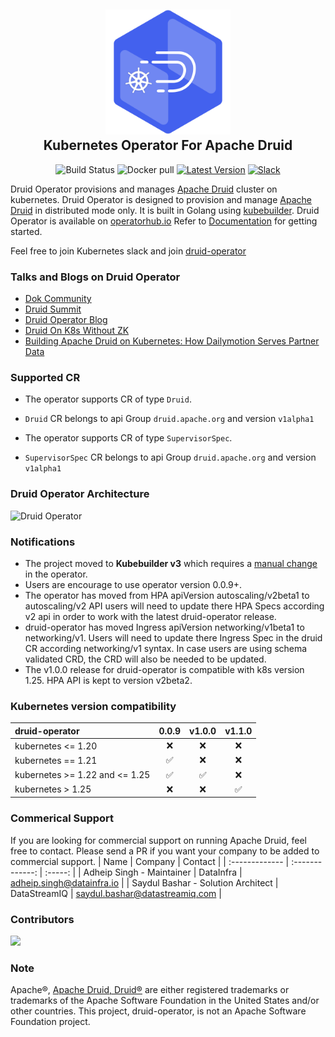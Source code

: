 <h2 align="center">
  <picture>
    <img alt="DataInfra Logo" src="https://raw.githubusercontent.com/datainfrahq/.github/main/images/druid-operator.png"width="200" height="200">
  </picture>
  <br>
  Kubernetes Operator For Apache Druid
</h2>

<div align="center">

![Build Status](https://github.com/datainfrahq/druid-operator/actions/workflows/docker-image.yml/badge.svg) ![Docker pull](https://img.shields.io/docker/pulls/datainfrahq/druid-operator.svg) [![Latest Version](https://img.shields.io/github/tag/datainfrahq/druid-operator)](https://github.com/datainfrahq/druid-operator/releases) [![Slack](https://img.shields.io/badge/slack-brightgreen.svg?logo=slack&label=Community&style=flat&color=%2373DC8C&)](https://kubernetes.slack.com/archives/C04F4M6HT2L)

</div>

Druid Operator provisions and manages [Apache Druid](https://druid.apache.org/) cluster on kubernetes.
Druid Operator is designed to provision and manage [Apache Druid](https://druid.apache.org/) in distributed mode only.
It is built in Golang using [kubebuilder](https://github.com/kubernetes-sigs/kubebuilder).
Druid Operator is available on [operatorhub.io](https://operatorhub.io/operator/druid-operator)
Refer to [Documentation](./docs/README.md) for getting started.

Feel free to join Kubernetes slack and join [druid-operator](https://kubernetes.slack.com/archives/C04F4M6HT2L)

### Talks and Blogs on Druid Operator

- [Dok Community](https://www.youtube.com/live/X4A3lWJRGHk?feature=share)
- [Druid Summit](https://youtu.be/UqPrttXRBDg)
- [Druid Operator Blog](https://www.cloudnatively.com/apache-druid-on-kubernetes/)
- [Druid On K8s Without ZK](https://youtu.be/TRYOvkz5Wuw)
- [Building Apache Druid on Kubernetes: How Dailymotion Serves Partner Data](https://youtu.be/FYFq-tGJOQk)

### Supported CR

- The operator supports CR of type ```Druid```.
- ```Druid``` CR belongs to api Group ```druid.apache.org``` and version ```v1alpha1```

- The operator supports CR of type ```SupervisorSpec```.
- ```SupervisorSpec``` CR belongs to api Group ```druid.apache.org``` and version ```v1alpha1```

### Druid Operator Architecture

![Druid Operator](docs/images/druid-operator.png?raw=true "Druid Operator")

### Notifications

- The project moved to <b>Kubebuilder v3</b> which requires a [manual change](docs/kubebuilder_v3_migration.md) in the operator.
- Users are encourage to use operator version 0.0.9+.
- The operator has moved from HPA apiVersion autoscaling/v2beta1 to autoscaling/v2 API users will need to update there HPA Specs according v2 api in order to work with the latest druid-operator release.
- druid-operator has moved Ingress apiVersion networking/v1beta1 to networking/v1. Users will need to update there Ingress Spec in the druid CR according networking/v1 syntax. In case users are using schema validated CRD, the CRD will also be needed to be updated.
- The v1.0.0 release for druid-operator is compatible with k8s version 1.25. HPA API is kept to version v2beta2.

### Kubernetes version compatibility

| druid-operator | 0.0.9 | v1.0.0 | v1.1.0 |
| :------------- | :-------------: | :-----: | :---: |
| kubernetes <= 1.20 | :x:| :x: | :x: |
| kubernetes == 1.21 | :white_check_mark:| :x: | :x: |
| kubernetes >= 1.22 and <= 1.25 | :white_check_mark: | :white_check_mark: | :x: |
| kubernetes > 1.25 | :x: | :x: | :white_check_mark: |

### Commerical Support
If you are looking for commercial support on running Apache Druid, feel free to contact.
Please send a PR if you want your company to be added to commercial support.
| Name | Company | Contact |
| :------------- | :-------------: | :-----: |
| Adheip Singh - Maintainer | DataInfra | adheip.singh@datainfra.io |
| Saydul Bashar - Solution Architect | DataStreamIQ | saydul.bashar@datastreamiq.com |

### Contributors

<a href="https://github.com/datainfrahq/druid-operator/graphs/contributors"><img src="https://contrib.rocks/image?repo=datainfrahq/druid-operator"/></a>

### Note
Apache®, [Apache Druid, Druid®](https://druid.apache.org/) are either registered trademarks or trademarks of the Apache Software Foundation in the United States and/or other countries. This project, druid-operator, is not an Apache Software Foundation project.
